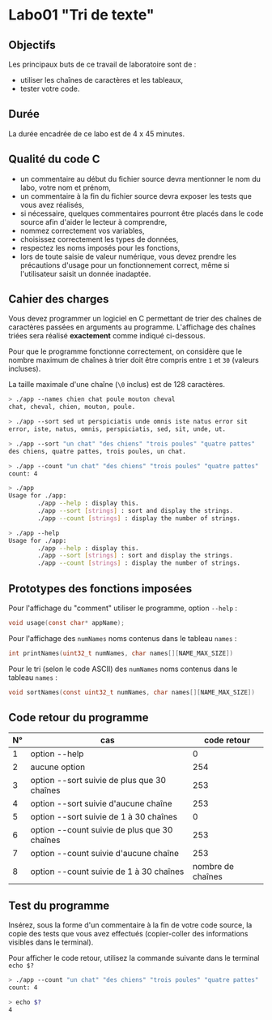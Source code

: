 # Labo01 "Tri de texte"

## **Objectifs**
Les principaux buts de ce travail de laboratoire sont de :
- utiliser les chaînes de caractères et les tableaux,
- tester votre code.

## **Durée**
La durée encadrée de ce labo est de 4 x 45 minutes.

## **Qualité du code C**
-  un commentaire au début du fichier source devra mentionner le nom du labo, votre nom et prénom,
-  un commentaire à la fin du fichier source devra exposer les tests que vous avez réalisés,
-  si nécessaire, quelques commentaires pourront être placés dans le code source afin d'aider le lecteur à comprendre,
-  nommez correctement vos variables,
-  choisissez correctement les types de données,
-  respectez les noms imposés pour les fonctions,
-  lors de toute saisie de valeur numérique, vous devez prendre les précautions d'usage pour un fonctionnement correct, même si l'utilisateur saisit un donnée inadaptée.

## **Cahier des charges**

Vous devez programmer un logiciel en C permettant de trier des chaînes de caractères passées en arguments au programme. L'affichage des chaînes triées sera réalisé **exactement** comme indiqué ci-dessous.

Pour que le programme fonctionne correctement, on considère que le nombre maximum de chaînes à trier doit être compris entre `1` et `30` (valeurs incluses).

La taille maximale d'une chaîne (`\0` inclus) est de 128 caractères.

```bash
> ./app --names chien chat poule mouton cheval
chat, cheval, chien, mouton, poule.
```

```bash
> ./app --sort sed ut perspiciatis unde omnis iste natus error sit
error, iste, natus, omnis, perspiciatis, sed, sit, unde, ut.
```


```bash
> ./app --sort "un chat" "des chiens" "trois poules" "quatre pattes"                                           
des chiens, quatre pattes, trois poules, un chat.
```


```bash
> ./app --count "un chat" "des chiens" "trois poules" "quatre pattes"      
count: 4
```

```bash
> ./app
Usage for ./app:
        ./app --help : display this.
        ./app --sort [strings] : sort and display the strings.
        ./app --count [strings] : display the number of strings.
```
```bash
> ./app --help
Usage for ./app:
        ./app --help : display this.
        ./app --sort [strings] : sort and display the strings.
        ./app --count [strings] : display the number of strings.
```

<div style="page-break-after: always;"></div>

## **Prototypes des fonctions imposées**

Pour l'affichage du "comment" utiliser le programme, option `--help` :
```C
void usage(const char* appName);
```

Pour l'affichage des `numNames` noms contenus dans le tableau `names` :
```C
int printNames(uint32_t numNames, char names[][NAME_MAX_SIZE])
```

Pour le tri (selon le code ASCII) des `numNames` noms contenus dans le tableau `names` :
```C
void sortNames(const uint32_t numNames, char names[][NAME_MAX_SIZE])
```


## **Code retour du programme**

| N° | cas | code retour |
|---|---|---|
|1| option --help | 0 |
|2| aucune option | 254 |
|3| option --sort suivie de plus que 30 chaînes | 253 |
|4| option --sort suivie d'aucune chaîne | 253 |
|5| option --sort suivie de 1 à 30 chaînes | 0 |
|6| option --count suivie de plus que 30 chaînes | 253 |
|7| option --count suivie d'aucune chaîne | 253 |
|8| option --count suivie de 1 à 30 chaînes | nombre de chaînes |

## Test du programme

Insérez, sous la forme d'un commentaire à la fin de votre code source, la copie des tests que vous avez effectués (copier-coller des informations visibles dans le terminal).

Pour afficher le code retour, utilisez la commande suivante dans le terminal `echo $?`

```bash
> ./app --count "un chat" "des chiens" "trois poules" "quatre pattes"                                           
count: 4

> echo $?
4
```
